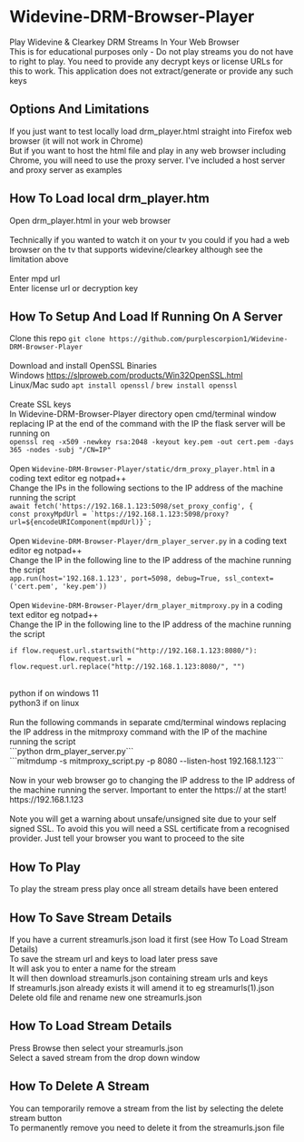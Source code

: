 # Widevine-DRM-Browser-Player
Play Widevine &amp; Clearkey DRM Streams In Your Web Browser <br>
This is for educational purposes only - Do not play streams you do not have to right to play. You need to provide any decrypt keys or license URLs for this to work. This application does not extract/generate or provide any such keys
<br>

## Options And Limitations
If you just want to test locally load drm_player.html straight into Firefox web browser (it will not work in Chrome) <br>
But if you want to host the html file and play in any web browser including Chrome, you will need to use the proxy server. I've included a host server and proxy server as examples

## How To Load local drm_player.htm
Open drm_player.html in your web browser <br>
<br>
Technically if you wanted to watch it on your tv you could if you had a web browser on the tv that supports widevine/clearkey although see the limitation above <br>
<br>
Enter mpd url <br>
Enter license url or decryption key <br>

## How To Setup And Load If Running On A Server
Clone this repo ```git clone https://github.com/purplescorpion1/Widevine-DRM-Browser-Player```  <br>
<br>
Download and install OpenSSL Binaries <br>
Windows https://slproweb.com/products/Win32OpenSSL.html <br>
Linux/Mac sudo ```apt install openssl``` / ```brew install openssl``` <br>
<br>
Create SSL keys <br>
In Widevine-DRM-Browser-Player directory open cmd/terminal window replacing IP at the end of the command with the IP the flask server will be running on <br>
```openssl req -x509 -newkey rsa:2048 -keyout key.pem -out cert.pem -days 365 -nodes -subj "/CN=IP"``` <br>
<br>
Open ```Widevine-DRM-Browser-Player/static/drm_proxy_player.html``` in a coding text editor eg notpad++ <br>
Change the IPs in the following sections to the IP address of the machine running the script <br>
 ```await fetch('https://192.168.1.123:5098/set_proxy_config', {``` <br>
```const proxyMpdUrl = `https://192.168.1.123:5098/proxy?url=${encodeURIComponent(mpdUrl)}`;``` <br>
<br> 
Open ```Widevine-DRM-Browser-Player/drm_player_server.py``` in a coding text editor eg notpad++ <br>
Change the IP in the following line to the IP address of the machine running the script <br>
```app.run(host='192.168.1.123', port=5098, debug=True, ssl_context=('cert.pem', 'key.pem'))``` <br>
<br>
Open ```Widevine-DRM-Browser-Player/drm_player_mitmproxy.py``` in a coding text editor eg notpad++ <br>
Change the IP in the following line to the IP address of the machine running the script <br>
```
if flow.request.url.startswith("http://192.168.1.123:8080/"):
            flow.request.url = flow.request.url.replace("http://192.168.1.123:8080/", "")
``` 
<br>
python if on windows 11 <br>
python3 if on linux <br>
<br>
Run the following commands in separate cmd/terminal windows replacing the IP address in the mitmproxy command with the IP of the machine running the script <br>
```python drm_player_server.py``` <br>
```mitmdump -s mitmproxy_script.py -p 8080 --listen-host 192.168.1.123``` <br>
<br>
Now in your web browser go to changing the IP address to the IP address of the machine running the server. Important to enter the https:// at the start! <br>
https://192.168.1.123 <br>
<br>
Note you will get a warning about unsafe/unsigned site due to your self signed SSL. To avoid this you will need a SSL certificate from a recognised provider. Just tell your browser you want to proceed to the site <br>

## How To Play
To play the stream press play once all stream details have been entered <br>

## How To Save Stream Details
If you have a current streamurls.json load it first (see How To Load Stream Details) <br>
To save the stream url and keys to load later press save <br>
It will ask you to enter a name for the stream <br>
It will then download streamurls.json containing stream urls and keys <br>
If streamurls.json already exists it will amend it to eg streamurls(1).json <br>
Delete old file and rename new one streamurls.json <br>

## How To Load Stream Details
Press Browse then select your streamurls.json <br>
Select a saved stream from the drop down window <br>

## How To Delete A Stream
You can temporarily remove a stream from the list by selecting the delete stream button <br>
To permanently remove you need to delete it from the streamurls.json file <br>
